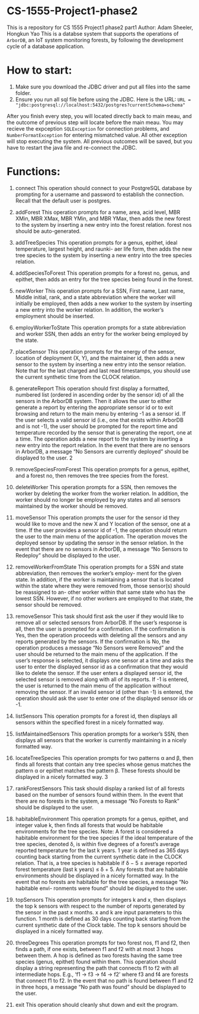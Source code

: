 # CS-1555-Project1-phase2
This is a repository for CS 1555 Project1 phase2 part1
Author: Adam Sheeler, Hongkun Yao
This is a databse system that supports the operations of `ArborDB`, an IoT system monitoring forests, by following the development cycle of a database application.

# How to start:
1. Make sure you download the JDBC driver and put all files into the same folder.
2. Ensure you run all sql file before using the JDBC. Here is the URL: `URL = "jdbc:postgresql://localhost:5432/postgres?currentSchema=schema"`

After you finish every step, you will located directly back to main meau, and the outcome of previous step will locate before the main meau. You may recieve the expception `SQLException` for connection problems, and `NumberFormatException` for entering mismatched value. All other exception will stop executing the system. All previous outcomes will be saved, but you have to restart the java file and re-connect the JDBC.

# Functions: 
1. connect
This operation should connect to your PostgreSQL database by prompting for a username and password to establish the connection. Recall that the default user is postgres.
2. addForest
This operation prompts for a name, area, acid level, MBR XMin, MBR XMax, MBR YMin, and MBR YMax, then adds the new forest to the system by inserting a new entry into the forest relation. forest nos should be auto-generated.
3. addTreeSpecies
This operation prompts for a genus, epithet, ideal temperature, largest height, and raunki- aer life form, then adds the new tree species to the system by inserting a new entry into the tree species relation.
4. addSpeciesToForest
This operation prompts for a forest no, genus, and epithet, then adds an entry for the tree species being found in the forest.
5. newWorker
This operation prompts for a SSN, First name, Last name, Middle initial, rank, and a state abbreviation where the worker will initially be employed, then adds a new worker to the system by inserting a new entry into the worker relation. In addition, the worker’s employment should be inserted.
6. employWorkerToState
This operation prompts for a state abbreviation and worker SSN, then adds an entry for the worker being employed by the state.
7. placeSensor
This operation prompts for the energy of the sensor, location of deployment (X, Y), and the maintainer id, then adds a new sensor to the system by inserting a new entry into the sensor relation. Note that for the last charged and last read timestamps, you should use the current synthetic time from the CLOCK relation.
8. generateReport
This operation should first display a formatted, numbered list (ordered in ascending order by the sensor id) of all the sensors in the ArborDB system. Then it allows the user to either generate a report by entering the appropriate sensor id or to exit browsing and return to the main menu by entering -1 as a sensor id. If the user selects a valid sensor id (i.e., one that exists within ArborDB and is not -1), the user should be prompted for the report time and temperature recorded by the sensor that is generating the report, one at a time. The operation adds a new report to the system by inserting a new entry into the report relation.
In the event that there are no sensors in ArborDB, a message “No Sensors are currently deployed” should be displayed to the user.
2
9. removeSpeciesFromForest
This operation prompts for a genus, epithet, and a forest no, then removes the tree species from the forest.
10. deleteWorker
This operation prompts for a SSN, then removes the worker by deleting the worker from the worker relation. In addition, the worker should no longer be employed by any states and all sensors maintained by the worker should be removed.
11. moveSensor
This operation prompts the user for the sensor id they would like to move and the new X and Y location of the sensor, one at a time. If the user provides a sensor id of -1, the operation should return the user to the main menu of the application. The operation moves the deployed sensor by updating the sensor in the sensor relation.
In the event that there are no sensors in ArborDB, a message “No Sensors to Redeploy” should be displayed to the user.
12. removeWorkerFromState
This operation prompts for a SSN and state abbreviation, then removes the worker’s employ- ment for the given state. In addition, if the worker is maintaining a sensor that is located within the state where they were removed from, those sensor(s) should be reassigned to an- other worker within that same state who has the lowest SSN. However, if no other workers are employed to that state, the sensor should be removed.
13. removeSensor
This task should first ask the user if they would like to remove all or selected sensors from ArborDB.
If the user’s response is all, then the user is prompted for a confirmation. If the confirmation is Yes, then the operation proceeds with deleting all the sensors and any reports generated by the sensors. If the confirmation is No, the operation produces a message “No Sensors were Removed” and the user should be returned to the main menu of the application.
If the user’s response is selected, it displays one sensor at a time and asks the user to enter the displayed sensor id as a confirmation that they would like to delete the sensor. If the user enters a displayed sensor id, the selected sensor is removed along with all of its reports. If -1 is entered, the user is returned to the main menu of the application without removing the sensor. If an invalid sensor id (other than -1) is entered, the operation should ask the user to enter one of the displayed sensor ids or -1.
14. listSensors
This operation prompts for a forest id, then displays all sensors within the specified forest in a nicely formatted way.
15. listMaintainedSensors
This operation prompts for a worker’s SSN, then displays all sensors that the worker is currently maintaining in a nicely formatted way.
16. locateTreeSpecies
This operation prompts for two patterns α and β, then finds all forests that contain any tree species whose genus matches the pattern α or epithet matches the pattern β. These forests should be displayed in a nicely formatted way.
3

17. rankForestSensors
This task should display a ranked list of all forests based on the number of sensors found within them.
In the event that there are no forests in the system, a message “No Forests to Rank” should be displayed to the user.
18. habitableEnvironment
This operation prompts for a genus, epithet, and integer value k, then finds all forests that would be habitable environments for the tree species. Note: A forest is considered a habitable environment for the tree species if the ideal temperature of the tree species, denoted δ, is within five degrees of a forest’s average reported temperature for the last k years. 1 year is defined as 365 days counting back starting from the current synthetic date in the CLOCK relation. That is, a tree species is habitable if
δ − 5 ≤ average reported forest temperature (last k years) ≤ δ + 5.
Any forests that are habitable environments should be displayed in a nicely formatted way.
In the event that no forests are habitable for the tree species, a message “No habitable envi- ronments were found” should be displayed to the user.
19. topSensors
This operation prompts for integers k and x, then displays the top k sensors with respect to the number of reports generated by the sensor in the past x months. x and k are input parameters to this function. 1 month is defined as 30 days counting back starting from the current synthetic date of the Clock table. The top k sensors should be displayed in a nicely formatted way.
20. threeDegrees
This operation prompts for two forest nos, f1 and f2, then finds a path, if one exists, between f1 and f2 with at most 3 hops between them. A hop is defined as two forests having the same tree species (genus, epithet) found within them. This operation should display a string representing the path that connects f1 to f2 with all intermediate hops. E.g., ‘f1 → f3 → f4 → f2’ where f3 and f4 are forests that connect f1 to f2.
In the event that no path is found between f1 and f2 in three hops, a message “No path was found” should be displayed to the user.
21. exit
This operation should cleanly shut down and exit the program.
